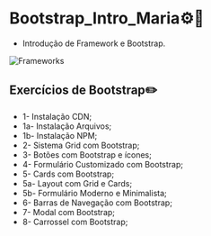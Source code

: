 # Bootstrap_Intro_Maria⚙️📱
 * Introdução de Framework e Bootstrap.
   
![Frameworks](https://github.com/user-attachments/assets/de62cd7d-4e4d-46df-86ba-7410933838d8)

## Exercícios de Bootstrap✏️
* 1- Instalação CDN;
* 1a- Instalação Arquivos;
* 1b- Instalação NPM;
* 2- Sistema Grid com Bootstrap;
* 3- Botões com Bootstrap e ícones;
* 4- Formulário Customizado com Bootstrap;
* 5- Cards com Bootstrap;
* 5a- Layout com Grid e Cards;
* 5b- Formulário Moderno e Minimalista;
* 6- Barras de Navegação com Bootstrap;
* 7- Modal com Bootstrap;
* 8- Carrossel com Bootstrap;


